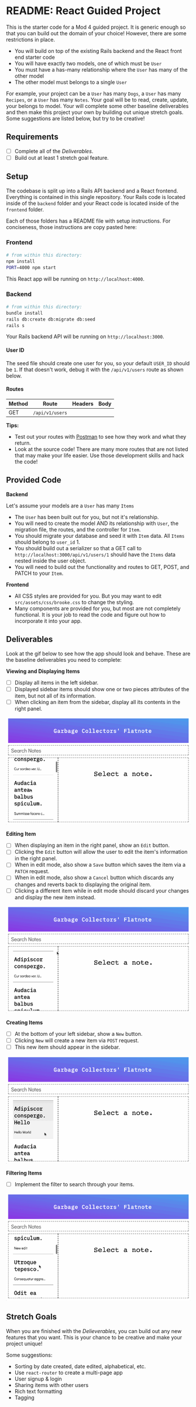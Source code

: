 README: React Guided Project
======================

This is the starter code for a Mod 4 guided project. It is generic enough so that you can build out the domain of your choice! However, there are some restrictions in place.
* You will build on top of the existing Rails backend and the React front end starter code
* You will have exactly two models, one of which must be `User`
* You must have a has-many relationship where the `User` has many of the other model
* The other model must belongs to a single `User`

For example, your project can be a `User` has many `Dogs`, a `User` has many `Recipes`, or a `User` has many `Notes`. Your goal will be to read, create, update, your belongs to model. Your will complete some other baseline deliverables and then make this project your own by building out unique stretch goals. Some suggestions are listed below, but try to be creative!

## Requirements
- [ ] Complete all of the *Deliverables*.
- [ ] Build out at least 1 stretch goal feature.

## Setup

The codebase is split up into a Rails API backend and a React frontend. Everything is contained in this single repository. Your Rails code is located inside of the `backend` folder and your React code is located inside of the `frontend` folder.

Each of those folders has a README file with setup instructions. For conciseness, those instructions are copy pasted here:

### Frontend

```sh
# from within this directory:
npm install
PORT=4000 npm start
```

This React app will be running on `http://localhost:4000`.

### Backend

```sh
# from within this directory:
bundle install
rails db:create db:migrate db:seed
rails s
```

Your Rails backend API will be running on `http://localhost:3000`.

#### User ID

The seed file should create one user for you, so your default `USER_ID` should be `1`. If that doesn't work, debug it with the `/api/v1/users` route as shown below.

#### Routes

| Method | Route               | Headers                                                              | Body                 |
| ------ | ------------------- |:--------------------------------------------------------------------:|:--------------------:|
| GET    | `/api/v1/users`     |                                                                      |                      |

**Tips:**

* Test out your routes with [Postman](https://www.getpostman.com/) to see how they work and what they return.
* Look at the source code! There are many more routes that are not listed that may make your life easier. Use those development skills and hack the code!

## Provided Code

**Backend**

Let's assume your models are a `User` has many `Items`

* The `User` has been built out for you, but not it's relationship.
* You will need to create the model AND its relationship with `User`, the migration file, the routes, and the controller for `Item`.
* You should migrate your database and seed it with `Item` data. All `Items` should belong to `user_id` 1.
* You should build out a serializer so that a GET call to `http://localhost:3000/api/v1/users/1` should have the `Items` data nested inside the user object.
* You will need to build out the functionality and routes to GET, POST, and PATCH to your `Item`.

**Frontend**

* All CSS styles are provided for you. But you may want to edit `src/assets/css/brooke.css` to change the styling.
* Many components are provided for you, but most are not completely functional. It is your job to read the code and figure out how to incorporate it into your app.

## Deliverables

Look at the gif below to see how the app should look and behave. These are the baseline deliverables you need to complete:

**Viewing and Displaying Items**

- [ ] Display all items in the left sidebar.
- [ ] Displayed sidebar items should show one or two pieces attributes of the item, but not all of its information.
- [ ] When clicking an item from the sidebar, display all its contents in the right panel.

![result](react-evernote-display.gif)

**Editing Item**

- [ ] When displaying an item in the right panel, show an `Edit` button.
- [ ] Clicking the `Edit` button will allow the user to edit the item's information in the right panel.
- [ ] When in edit mode, also show a `Save` button which saves the item via a `PATCH` request.
- [ ] When in edit mode, also show a `Cancel` button which discards any changes and reverts back to displaying the original item.
- [ ] Clicking a different item while in edit mode should discard your changes and display the new item instead.

![result](react-evernote-edit.gif)

**Creating Items**

- [ ] At the bottom of your left sidebar, show a `New` button.
- [ ] Clicking `New` will create a new item via `POST` request.
- [ ] This new item should appear in the sidebar.

![result](react-evernote-create.gif)

**Filtering Items**

- [ ] Implement the filter to search through your items.

![result](react-evernote-filter.gif)

## Stretch Goals

When you are finished with the *Delieverables*, you can build out any new features that you want. This is your chance to be creative and make your project unique!

Some suggestions:

- Sorting by date created, date edited, alphabetical, etc.
- Use `react-router` to create a multi-page app
- User signup & login
- Sharing items with other users
- Rich text formatting
- Tagging
